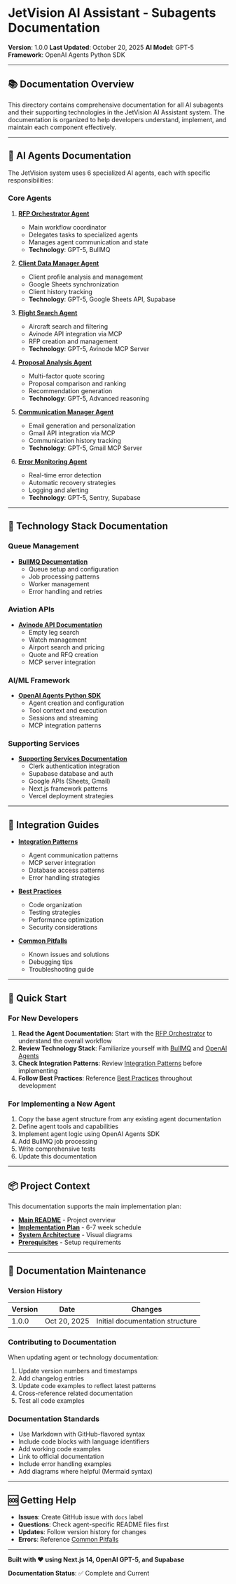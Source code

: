 # JetVision AI Assistant - Subagents Documentation

**Version**: 1.0.0
**Last Updated**: October 20, 2025
**AI Model**: GPT-5
**Framework**: OpenAI Agents Python SDK

---

## 📚 Documentation Overview

This directory contains comprehensive documentation for all AI subagents and their supporting technologies in the JetVision AI Assistant system. The documentation is organized to help developers understand, implement, and maintain each component effectively.

---

## 🤖 AI Agents Documentation

The JetVision system uses 6 specialized AI agents, each with specific responsibilities:

### Core Agents

1. **[RFP Orchestrator Agent](./agents/orchestrator/README.md)**
   - Main workflow coordinator
   - Delegates tasks to specialized agents
   - Manages agent communication and state
   - **Technology**: GPT-5, BullMQ

2. **[Client Data Manager Agent](./agents/client-data/README.md)**
   - Client profile analysis and management
   - Google Sheets synchronization
   - Client history tracking
   - **Technology**: GPT-5, Google Sheets API, Supabase

3. **[Flight Search Agent](./agents/flight-search/README.md)**
   - Aircraft search and filtering
   - Avinode API integration via MCP
   - RFP creation and management
   - **Technology**: GPT-5, Avinode MCP Server

4. **[Proposal Analysis Agent](./agents/proposal-analysis/README.md)**
   - Multi-factor quote scoring
   - Proposal comparison and ranking
   - Recommendation generation
   - **Technology**: GPT-5, Advanced reasoning

5. **[Communication Manager Agent](./agents/communication/README.md)**
   - Email generation and personalization
   - Gmail API integration via MCP
   - Communication history tracking
   - **Technology**: GPT-5, Gmail MCP Server

6. **[Error Monitoring Agent](./agents/error-monitor/README.md)**
   - Real-time error detection
   - Automatic recovery strategies
   - Logging and alerting
   - **Technology**: GPT-5, Sentry, Supabase

---

## 🔧 Technology Stack Documentation

### Queue Management
- **[BullMQ Documentation](./technology-stack/bullmq/README.md)**
  - Queue setup and configuration
  - Job processing patterns
  - Worker management
  - Error handling and retries

### Aviation APIs
- **[Avinode API Documentation](./technology-stack/avinode/README.md)**
  - Empty leg search
  - Watch management
  - Airport search and pricing
  - Quote and RFQ creation
  - MCP server integration

### AI/ML Framework
- **[OpenAI Agents Python SDK](./technology-stack/openai-agents/README.md)**
  - Agent creation and configuration
  - Tool context and execution
  - Sessions and streaming
  - MCP integration patterns

### Supporting Services
- **[Supporting Services Documentation](./technology-stack/supporting-services/README.md)**
  - Clerk authentication integration
  - Supabase database and auth
  - Google APIs (Sheets, Gmail)
  - Next.js framework patterns
  - Vercel deployment strategies

---

## 📖 Integration Guides

- **[Integration Patterns](./guides/integration-patterns.md)**
  - Agent communication patterns
  - MCP server integration
  - Database access patterns
  - Error handling strategies

- **[Best Practices](./guides/best-practices.md)**
  - Code organization
  - Testing strategies
  - Performance optimization
  - Security considerations

- **[Common Pitfalls](./guides/common-pitfalls.md)**
  - Known issues and solutions
  - Debugging tips
  - Troubleshooting guide

---

## 🚀 Quick Start

### For New Developers

1. **Read the Agent Documentation**: Start with the [RFP Orchestrator](./agents/orchestrator/README.md) to understand the overall workflow
2. **Review Technology Stack**: Familiarize yourself with [BullMQ](./technology-stack/bullmq/README.md) and [OpenAI Agents](./technology-stack/openai-agents/README.md)
3. **Check Integration Patterns**: Review [Integration Patterns](./guides/integration-patterns.md) before implementing
4. **Follow Best Practices**: Reference [Best Practices](./guides/best-practices.md) throughout development

### For Implementing a New Agent

1. Copy the base agent structure from any existing agent documentation
2. Define agent tools and capabilities
3. Implement agent logic using OpenAI Agents SDK
4. Add BullMQ job processing
5. Write comprehensive tests
6. Update this documentation

---

## 📦 Project Context

This documentation supports the main implementation plan:
- **[Main README](../../README.md)** - Project overview
- **[Implementation Plan](../../IMPLEMENTATION_PLAN.md)** - 6-7 week schedule
- **[System Architecture](../../SYSTEM_ARCHITECTURE.md)** - Visual diagrams
- **[Prerequisites](../../PREREQUISITES_CHECKLIST.md)** - Setup requirements

---

## 🔄 Documentation Maintenance

### Version History

| Version | Date | Changes |
|---------|------|---------|
| 1.0.0 | Oct 20, 2025 | Initial documentation structure |

### Contributing to Documentation

When updating agent or technology documentation:

1. Update version numbers and timestamps
2. Add changelog entries
3. Update code examples to reflect latest patterns
4. Cross-reference related documentation
5. Test all code examples

### Documentation Standards

- Use Markdown with GitHub-flavored syntax
- Include code blocks with language identifiers
- Add working code examples
- Link to official documentation
- Include error handling examples
- Add diagrams where helpful (Mermaid syntax)

---

## 🆘 Getting Help

- **Issues**: Create GitHub issue with `docs` label
- **Questions**: Check agent-specific README files first
- **Updates**: Follow version history for changes
- **Errors**: Reference [Common Pitfalls](./guides/common-pitfalls.md)

---

**Built with ❤️ using Next.js 14, OpenAI GPT-5, and Supabase**

**Documentation Status**: ✅ Complete and Current
